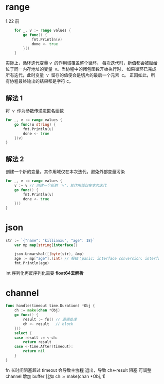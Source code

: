 # range 
1.22 前
```go
    for _, v := range values {
		go func() {
			fmt.Println(v)
			done <- true
		}()
	}
```
实际上，循环迭代变量 v  的作用域覆盖整个循环，
每次迭代时，新值都会被赋给位于同一内存地址的变量  v。当协程中的闭包函数开始执行时，
如果循环已完成所有迭代，此时变量  v  留存的值便会是切片的最后一个元素  c。
正因如此，所有协程最终输出的结果都是字符 c。

## 解法 1
将  v  作为参数传递进匿名函数
```go
for _, v := range values {
    go func(u string) {
        fmt.Println(u)
        done <- true
    }(v)
}

```
## 解法 2
创建一个新的变量，其作用域仅在本次迭代，避免外部变量污染
```go
for _, v := range values {
    v := v // 创建一个新的 'v'，其作用域仅在本次迭代
    go func() {
        fmt.Println(v)
        done <- true
    }()
}
```

# json
```go
str := `{"name": "killianxu", "age": 18}`
	var mp map[string]interface{}

	json.Unmarshal([]byte(str), &mp)
	age := mp["age"].(int) // 报错：panic: interface conversion: interface {} is float64, not int
	fmt.Println(age)
```
int 序列化再反序列化需要 **float64去解析**

# channel
```go
func handle(timeout time.Duration) *Obj {
    ch := make(chan *Obj)
    go func() {
        result := fn() // 逻辑处理
        ch <- result   // block
    }()
    select {
    case result := <-ch:
        return result
    case <-time.After(timeout):
        return nil
    }
}
```
fn 长时间阻塞超过 timeout 会导致主协程 退出，导致 ch<-result 阻塞
可调整 channel 增加 buffer 比如 ch := make(chan *Obj, 1)
